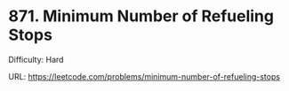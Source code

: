 # 871. Minimum Number of Refueling Stops

Difficulty: Hard

URL: https://leetcode.com/problems/minimum-number-of-refueling-stops

